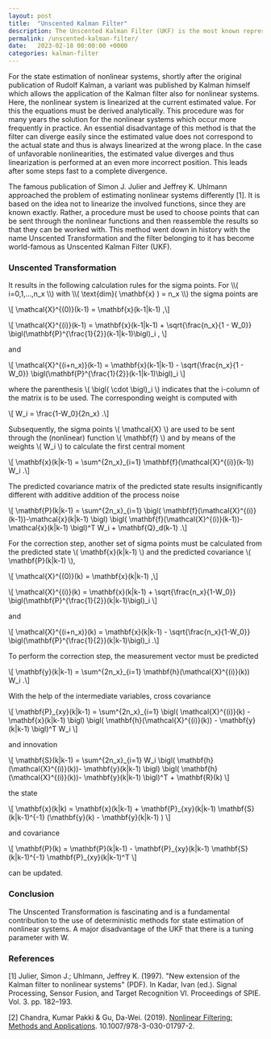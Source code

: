 ```yaml
---
layout: post
title:  "Unscented Kalman Filter"
description: The Unscented Kalman Filter (UKF) is the most known representative of the sigma-point methods.
permalink: /unscented-kalman-filter/
date:   2023-02-18 00:00:00 +0000
categories: kalman-filter
---
```


For the state estimation of nonlinear systems, shortly after the original publication of Rudolf Kalman, a variant was published by Kalman himself which allows the application of the Kalman filter also for nonlinear systems. 
Here, the nonlinear system is linearized at the current estimated value. 
For this the equations must be derived analytically. 
This procedure was for many years the solution for the nonlinear systems which occur more frequently in practice. 
An essential disadvantage of this method is that the filter can diverge easily since the estimated value does not correspond to the actual state and thus is always linearized at the wrong place. 
In the case of unfavorable nonlinearities, the estimated value diverges and thus linearization is performed at an even more incorrect position. 
This leads after some steps fast to a complete divergence. 

The famous publication of Simon J. Julier and Jeffrey K. Uhlmann approached the problem of estimating nonlinear systems differently [1]. 
It is based on the idea not to linearize the involved functions, since they are known exactly. 
Rather, a procedure must be used to choose points that can be sent through the nonlinear functions and then reassemble the results so that they can be worked with. 
This method went down in history with the name Unscented Transformation and the filter belonging to it has become world-famous as Unscented Kalman Filter (UKF).

<h3>Unscented Transformation</h3>
It results in the following calculation rules for the sigma points.
For \\( i=0,1,...,n_x \\) with \\( \text{dim}( \mathbf{x} ) = n_x \\) the sigma points are

\\[ \mathcal{X}^{(0)}(k-1) = \mathbf{x}(k-1\|k-1) ,\\]

\\[ \mathcal{X}^{(i)}(k-1) = \mathbf{x}(k-1\|k-1) + \sqrt{\frac{n_x}{1 - W_0}} \bigl(\mathbf{P}^{\frac{1}{2}}(k-1\|k-1)\bigl)_i , \\]

and

\\[ \mathcal{X}^{(i+n_x)}(k-1) = \mathbf{x}(k-1\|k-1) - \sqrt{\frac{n_x}{1 - W_0}} \bigl(\mathbf{P}^{\frac{1}{2}}(k-1\|k-1)\bigl)_i \\]

where the parenthesis \\( \bigl( \cdot \bigl)_i \\) indicates that the i-column of the matrix is to be used. 
The corresponding weight is computed with

\\[ W_i = \frac{1-W_0}{2n_x} .\\] 

Subsequently, the sigma points \\( \mathcal{X} \\) are used to be sent through the (nonlinear) function \\( \mathbf{f} \\) and by means of the weights \\( W_i \\) to calculate the first central moment

\\[ \mathbf{x}(k\|k-1) = \sum^{2n_x}_{i=1} \mathbf{f}(\mathcal{X}^{(i)}(k-1)) W_i  .\\]

The predicted covariance matrix of the predicted state results insignificantly different with additive addition of the process noise

\\[ \mathbf{P}(k\|k-1) = \sum^{2n_x}_{i=1} \bigl( \mathbf{f}(\mathcal{X}^{(i)}(k-1))-\mathcal{x}(k\|k-1) \bigl) \bigl( \mathbf{f}(\mathcal{X}^{(i)}(k-1))-\mathcal{x}(k\|k-1) \bigl)^T W_i + \mathbf{Q}_d(k-1)  .\\]

For the correction step, another set of sigma points must be calculated from the predicted state \\( \mathbf{x}(k\|k-1) \\) and the predicted covariance \\( \mathbf{P}(k\|k-1) \\),

\\[ \mathcal{X}^{(0)}(k) = \mathbf{x}(k\|k-1) ,\\]

\\[ \mathcal{X}^{(i)}(k) = \mathbf{x}(k\|k-1) + \sqrt{\frac{n_x}{1-W_0}} \bigl(\mathbf{P}^{\frac{1}{2}}(k\|k-1)\bigl)_i \\]

and

\\[ \mathcal{X}^{(i+n_x)}(k) = \mathbf{x}(k\|k-1) - \sqrt{\frac{n_x}{1-W_0}} \bigl(\mathbf{P}^{\frac{1}{2}}(k\|k-1)\bigl)_i  .\\]

To perform the correction step, the measurement vector must be predicted

\\[ \mathbf{y}(k\|k-1) = \sum^{2n_x}_{i=1} \mathbf{h}(\mathcal{X}^{(i)}(k)) W_i  .\\]

With the help of the intermediate variables, cross covariance

\\[ \mathbf{P}\_{xy}(k\|k-1) = \sum^{2n_x}_{i=1} \bigl( \mathcal{X}^{(i)}(k) - \mathbf{x}(k\|k-1)  \bigl) \bigl( \mathbf{h}(\mathcal{X}^{(i)}(k)) - \mathbf{y}(k\|k-1)  \bigl)^T W_i  \\]

and innovation

\\[ \mathbf{S}(k\|k-1) = \sum^{2n_x}_{i=1} W_i \bigl( \mathbf{h}(\mathcal{X}^{(i)}(k))- \mathbf{y}(k\|k-1) \bigl) \bigl( \mathbf{h}(\mathcal{X}^{(i)}(k))- \mathbf{y}(k\|k-1) \bigl)^T + \mathbf{R}(k)  \\]

the state 

\\[ \mathbf{x}(k\|k) = \mathbf{x}(k\|k-1) + \mathbf{P}_{xy}(k\|k-1) \mathbf{S}(k\|k-1)^{-1} (\mathbf{y}(k) - \mathbf{y}(k\|k-1) ) \\]

and covariance 

\\[ \mathbf{P}(k) = \mathbf{P}(k\|k-1) - \mathbf{P}\_{xy}(k\|k-1)  \mathbf{S}(k\|k-1)^{-1} \mathbf{P}\_{xy}(k\|k-1)^T \\]

can be updated.

<h3>Conclusion</h3>
The Unscented Transformation is fascinating and is a fundamental contribution to the use of deterministic methods for state estimation of nonlinear systems. 
A major disadvantage of the UKF that there is a tuning parameter with W. 

<h3>References</h3>
[1] Julier, Simon J.; Uhlmann, Jeffrey K. (1997). "New extension of the Kalman filter to nonlinear systems" (PDF). In Kadar, Ivan (ed.). Signal Processing, Sensor Fusion, and Target Recognition VI. Proceedings of SPIE. Vol. 3. pp. 182–193.

[2] Chandra, Kumar Pakki & Gu, Da-Wei. (2019). <a href="https://amzn.to/4dPedtG" onclick="fathom.trackEvent('UKF - Amazon - Chandra');">Nonlinear Filtering: Methods and Applications</a>. 10.1007/978-3-030-01797-2. 

[jekyll-docs]: https://jekyllrb.com/docs/home
[jekyll-gh]:   https://github.com/jekyll/jekyll
[jekyll-talk]: https://talk.jekyllrb.com/
